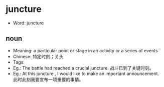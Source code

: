 # juncture

- Word: juncture

## noun

- Meaning: a particular point or stage in an activity or a series of events
- Chinese: 特定时刻；关头
- Tags: 
- Eg.: The battle had reached a crucial juncture. 战斗已到了关键时刻。
- Eg.: At this juncture , I would like to make an important announcement. 此时此刻我要宣布一项重要的事情。

